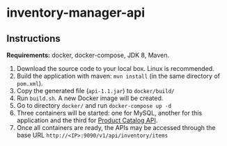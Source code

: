 # inventory-manager-api

## Instructions

**Requirements:** docker, docker-compose, JDK 8, Maven.

1. Download the source code to your local box. Linux is recommended. 
2. Build the application with maven: `mvn install` (in the same directory of `pom.xml`).
3. Copy the generated file (`api-1.1.jar`) to `docker/build/`
4. Run `build.sh`. A new Docker image will be created.
5. Go to directory `docker/` and run `docker-compose up -d`
6. Three containers will be started: one for MySQL, another for this application and the third for [Product Catalog API](https://github.com/rmleme/product-catalog-api).
7. Once all containers are ready, the APIs may be accessed through the base URL `http://<IP>:9090/v1/api/inventory/items`
